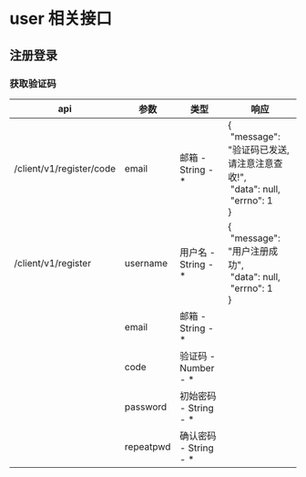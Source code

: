 # user 相关接口

<a name="ZT73o"></a>
## 注册登录


<a name="3PQeo"></a>
### 获取验证码



| api | 参数 | 类型 | 响应 |
| --- | --- | --- | --- |
| /client/v1/register/code | email | 邮箱 - String - * | {<br /> "message": "验证码已发送, 请注意注意查收!",<br /> "data": null,<br /> "errno": 1<br />} |
| /client/v1/register | username | 用户名 - String - * | {<br /> "message": "用户注册成功",<br /> "data": null,<br /> "errno": 1<br />} |
|  | email | 邮箱 - String - * |  |
|  | code | 验证码 - Number - * |  |
|  | password | 初始密码 - String - * |  |
|  | repeatpwd | 确认密码 - String - * |  |
